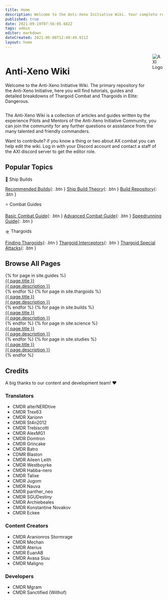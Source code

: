 ```yaml
---
title: Home
description: Welcome to the Anti-Xeno Initiative Wiki. Your complete repository for Anti-Xeno Combat.
published: true
date: 2021-09-19T07:56:05.682Z
tags: admin
editor: markdown
dateCreated: 2021-06-08T12:40:49.911Z
layout: home
---
```


<div style="display: flex; gap: 0.5em">
    <div>
        <h1>Anti-Xeno Wiki</h1>
        <p>Welcome to the Anti-Xeno Initiative Wiki. The primary repository for the Anti-Xeno Initiative, here you will find tutorials, guides and detailed breakdowns of Thargoid Combat and Thargoids in Elite: Dangerous.
</p>
    </div>
    <img src="{{ site.baseurl }}/assets/images/icons/AXI_Logo_New.webp" alt="AXI Logo" style="object-fit: contain;">
</div>

The Anti-Xeno Wiki is a collection of articles and guides written by the experience Pilots and Mentors of the Anti-Xeno Initiative Community, you can join the community for any further questions or assistance from the many talented and friendly commanders.

Want to contribute? if you know a thing or two about AX combat you can help edit the wiki. Log in with your Discord account and contact a staff of the AXI discord server to get the editor role.

## Popular Topics

🚀 Ship Builds

[Recommended Builds](/builds){: .btn } [Ship Build Theory](/shipbuildtheory){: .btn } [Build Repository](/buildrepository){: .btn }

⭐ Combat Guides

[Basic Combat Guide](/basic-combat-guide){: .btn } [Advanced Combat Guide](/advanced-combat-guide){: .btn } [Speedrunning Guide](/combat-speedrunning){: .btn }

🛸 Thargoids

[Finding Thargoids](/finding-thargoids){: .btn } [Thargoid Interceptors](/interceptors){: .btn } [Thargoid Special Attacks](/special-attacks){: .btn }

## Browse All Pages

<div id="pagelistbox" class="grid-container">
    {% for page in site.guides %}
        <a id="pagelistitem" class="grid-item" href="{{ site.baseurl }}{{ page.permalink }}"><div class="listitemtitle">{{ page.title }}</div><div class="listitemdescription">{{ page.description }}</div></a>
    {% endfor %}
    {% for page in site.thargoids %}
        <a id="pagelistitem" class="grid-item" href="{{ site.baseurl }}{{ page.permalink }}"><div class="listitemtitle">{{ page.title }}</div><div class="listitemdescription">{{ page.description }}</div></a>
    {% endfor %}
    {% for page in site.builds %}
        <a id="pagelistitem" class="grid-item" href="{{ site.baseurl }}{{ page.permalink }}"><div class="listitemtitle">{{ page.title }}</div><div class="listitemdescription">{{ page.description }}</div></a>
    {% endfor %}
    {% for page in site.science %}
        <a id="pagelistitem" class="grid-item" href="{{ site.baseurl }}{{ page.permalink }}"><div class="listitemtitle">{{ page.title }}</div><div class="listitemdescription">{{ page.description }}</div></a>
    {% endfor %}
    {% for page in site.studies %}
        <a id="pagelistitem" class="grid-item" href="{{ site.baseurl }}{{ page.permalink }}"><div class="listitemtitle">{{ page.title }}</div><div class="listitemdescription">{{ page.description }}</div></a>
    {% endfor %}
</div>

## Credits

A big thanks to our content and development team! ❤️

### Translators

-   CMDR alterNERDtive
-   CMDR Trex63
-   CMDR Xarionn
-   CMDR St4n2012
-   CMDR Trebiscotti
-   CMDR AlexMG1
-   CMDR Domtron
-   CMDR Grincake
-   CMDR Batro
-   CDMR Blaston
-   CMDR Aileen Leith
-   CMDR Westboyrke
-   CMDR Habba-nero
-   CMDR Talixe
-   CMDR Jugom
-   CMDR Nauva
-   CMDR panther\_neo
-   CMDR SGUDestiny
-   CMDR Archiebeales
-   CMDR Konstantine Novakov
-   CMDR Eckee

### Content Creators

-   CMDR Aranionros Stormrage
-   CMDR Mechan
-   CMDR Aterius
-   CMDR EuanAB
-   CMDR Avasa Siuu
-   CMDR Maligno

### Developers

-   CMDR Mgram
-   CMDR Sanctified (Willhof)